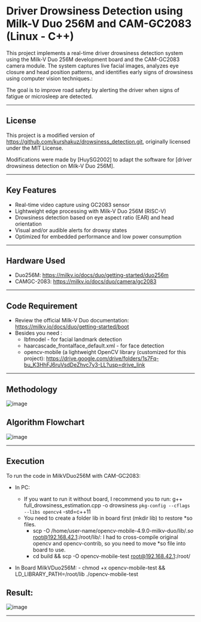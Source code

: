 # Driver Drowsiness Detection using Milk-V Duo 256M and CAM-GC2083 (Linux - C++)

This project implements a real-time driver drowsiness detection system using the Milk-V Duo 256M development board and the CAM-GC2083 camera module. The system captures live facial images, analyzes eye closure and head position patterns, and identifies early signs of drowsiness using computer vision techniques.: 

The goal is to improve road safety by alerting the driver when signs of fatigue or microsleep are detected.

---
## License

This project is a modified version of https://github.com/kurshakuz/drowsiness_detection.git, originally licensed under the MIT License.

Modifications were made by [HuySG2002] to adapt the software for [driver drowsiness detection on Milk-V Duo 256M].


---
## Key Features

- Real-time video capture using GC2083 sensor
- Lightweight edge processing with Milk-V Duo 256M (RISC-V)
- Drowsiness detection based on eye aspect ratio (EAR) and head orientation
- Visual and/or audible alerts for drowsy states
- Optimized for embedded performance and low power consumption

---

## Hardware Used
- Duo256M: https://milkv.io/docs/duo/getting-started/duo256m
- CAMGC-2083: https://milkv.io/docs/duo/camera/gc2083

---
## Code Requirement 
- Review the official Milk-V Duo documentation: https://milkv.io/docs/duo/getting-started/boot
- Besides you need :
    - lbfmodel - for facial landmark detection
    - haarcascade_frontalface_default.xml - for face detection
    - opencv-mobile (a lightweight OpenCV library (customized for this project): https://drive.google.com/drive/folders/1s7Fq-bu_K3HhFJ6ruVsdDeZhvc7y3-LL?usp=drive_link

 ---
## Methodology 
![image](https://github.com/user-attachments/assets/24b1ab25-ec41-4766-9a4f-5568494e374d)

## Algorithm Flowchart
![image](https://github.com/user-attachments/assets/4eaea262-695a-488b-acb9-fbfbf1b09551)

---
## Execution
  
To run the code in MilkVDuo256M with CAM-GC2083: 
- In PC: 
  * If you want to run it without board, I recommend you to run: g++ full_drowsiness_estimation.cpp -o drowsiness `pkg-config --cflags --libs opencv4` -std=c++11 
  * You need to create a folder lib in board first (mkdir lib) to restore *so files.
    - scp -O /home/user-name/opencv-mobile-4.9.0-milkv-duo/lib/*.so* root@192.168.42.1:/root/lib/: I had to cross-compile original opencv and opencv-contrib, so you need to move *so file into board        to use. 
    - cd build && scp -O opencv-mobile-test root@192.168.42.1:/root/
    
- In Board MilkVDuo256M:
      - chmod +x opencv-mobile-test && LD_LIBRARY_PATH=/root/lib ./opencv-mobile-test

## Result: 

![image](https://github.com/user-attachments/assets/f38315b2-7700-4c17-b59d-4b5ea6bd7c83)


--- 

